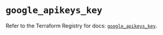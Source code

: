 # `google_apikeys_key`

Refer to the Terraform Registry for docs: [`google_apikeys_key`](https://registry.terraform.io/providers/hashicorp/google/6.34.1/docs/resources/apikeys_key).
